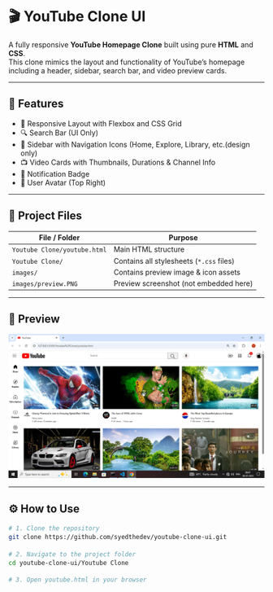 # 🎬 YouTube Clone UI

A fully responsive **YouTube Homepage Clone** built using pure **HTML** and **CSS**.  
This clone mimics the layout and functionality of YouTube’s homepage including a header, sidebar, search bar, and video preview cards.

---

## 🚀 Features

- 📱 Responsive Layout with Flexbox and CSS Grid
- 🔍 Search Bar (UI Only)
- 🧭 Sidebar with Navigation Icons (Home, Explore, Library, etc.(design only)
- 📺 Video Cards with Thumbnails, Durations & Channel Info
- 🔔 Notification Badge
- 🧑 User Avatar (Top Right)

---

## 📁 Project Files

| File / Folder              | Purpose                                   |
|---------------------------|-------------------------------------------|
| `Youtube Clone/youtube.html`              | Main HTML structure                       |
| `Youtube Clone/`          | Contains all stylesheets (`*.css` files)  |
| `images/`                 | Contains preview image & icon assets      |
| `images/preview.PNG`      | Preview screenshot (not embedded here)    |

---

## 📸 Preview

![UI_Preview](images/preview.PNG)

---

## ⚙️ How to Use

```bash
# 1. Clone the repository
git clone https://github.com/syedthedev/youtube-clone-ui.git

# 2. Navigate to the project folder
cd youtube-clone-ui/Youtube Clone

# 3. Open youtube.html in your browser
